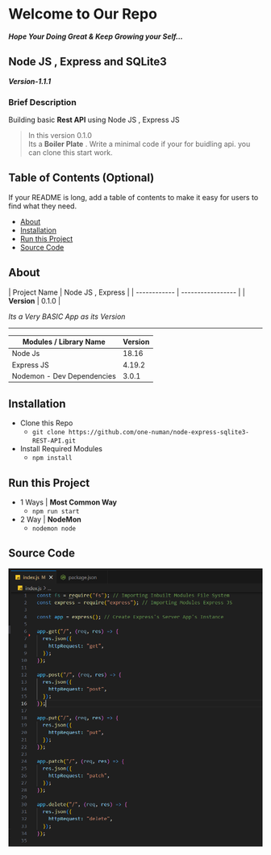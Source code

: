 # Welcome to Our Repo

**_Hope Your Doing Great & Keep Growing your Self..._**

## Node JS , Express and SQLite3

**_Version-1.1.1_**

<!-- ## Its [Name and URL](https://github.com/one-numan/django-RBAC-Employee-Management-System-With-API) _version1.0.1_ -->

### Brief Description

Building basic **Rest API** using Node JS , Express JS

> In this version 0.1.0 <br>
> Its a **Boiler Plate** .
> Write a minimal code if your for buidling api. you can clone this start work.

## Table of Contents (Optional)

If your README is long, add a table of contents to make it easy for users to find what they need.

- [About](#about)
- [Installation](#installation)
- [Run this Project](#run)
- [Source Code](#source_code)

## About

<a name='about'></a>
| Project Name | Node JS , Express |
| ------------ | ----------------- |
| **Version** | 0.1.0 |

_Its a Very BASIC App as its Version_

---

| Modules / Library Name     | Version |
| -------------------------- | ------- |
| Node Js                    | 18.16   |
| Express JS                 | 4.19.2  |
| Nodemon - Dev Dependencies | 3.0.1   |

## Installation

<a name='installation'></a>

- Clone this Repo
  - `git clone https://github.com/one-numan/node-express-sqlite3-REST-API.git`
- Install Required Modules
  - `npm install`

## Run this Project

<a name='run'></a>

- 1 Ways | **Most Common Way**
  - `npm run start`
- 2 Way | **NodeMon**
  - `nodemon node`

## Source Code

<a name='source_code'></a>

![First Version Of API End Point](/docs/screenshots/api_endpoint1.png)
